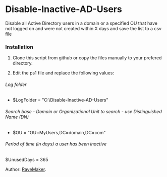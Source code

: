 Disable-Inactive-AD-Users
=========================

Disable all Active Directory users in a domain or a specified OU that have not logged on and were not created within X days and save the list to a csv file

### Installation

1. Clone this script from github or copy the files manually to your prefered directory.

2. Edit the ps1 file and replace the following values:

###### Log folder
- $LogFolder = "C:\Disable-Inactive-AD-Users\"

###### Search base - Domain or Organizational Unit to search - use Distinguished Name (DN)
- $OU = "OU=MyUsers,DC=domain,DC=com"

###### Period of time (in days) a user has been inactive
$UnusedDays = 365


Author: [RaveMaker][RaveMaker].

[RaveMaker]: http://ravemaker.net
